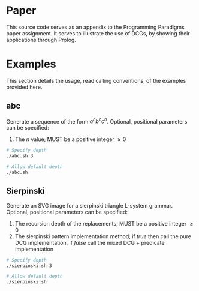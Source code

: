 # Paper

This source code serves as an appendix to the Programming Paradigms paper assignment. It serves to illustrate the use of DCGs, by showing their applications through Prolog.

# Examples

This section details the usage, read calling conventions, of the examples provided here.

## abc

Generate a sequence of the form $a^n b^n c^n$. Optional, positional parameters can be specified:
1) The $n$ value; MUST be a positive integer $\geq 0$

```sh
# Specify depth
./abc.sh 3

# Allow default depth
./abc.sh
```

## Sierpinski

Generate an SVG image for a sierpinski triangle L-system grammar. Optional, positional parameters can be specified:
1) The recursion depth of the replacements; MUST be a positive integer $\geq 0$
2) The sierpinski pattern implementation method; if $true$ then call the pure DCG implementation, if $false$ call the mixed DCG + predicate implementation

```sh
# Specify depth
./sierpinski.sh 3

# Allow default depth
./sierpinski.sh
```

